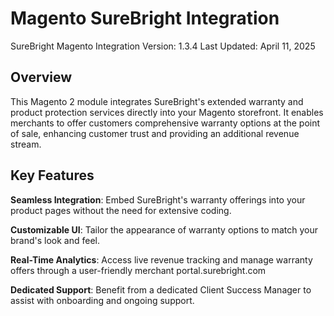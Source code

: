 # Magento SureBright Integration

SureBright Magento Integration
Version: 1.3.4
Last Updated: April 11, 2025​

## Overview
This Magento 2 module integrates SureBright's extended warranty and product protection services directly into your Magento storefront. 
It enables merchants to offer customers comprehensive warranty options at the point of sale, enhancing customer trust and providing an additional revenue stream.​


## Key Features
**Seamless Integration**: Embed SureBright's warranty offerings into your product pages without the need for extensive coding.​


**Customizable UI**: Tailor the appearance of warranty options to match your brand's look and feel.​

**Real-Time Analytics**: Access live revenue tracking and manage warranty offers through a user-friendly merchant portal.​
surebright.com

**Dedicated Support**: Benefit from a dedicated Client Success Manager to assist with onboarding and ongoing support.
